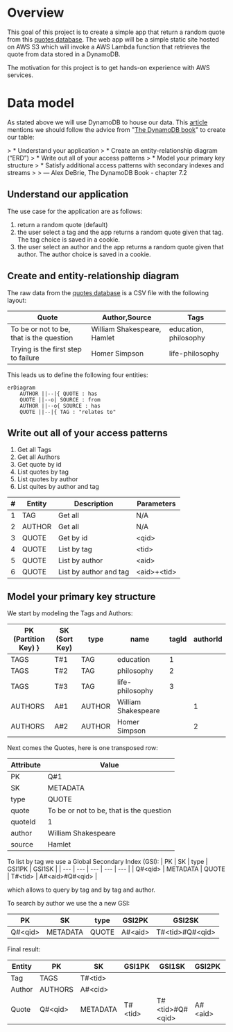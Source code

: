 # Overview
This goal of this project is to create a simple app that return a random quote from this [quotes database](https://github.com/ShivaliGoel/Quotes-500K). The web app will be a simple static site hosted on AWS S3 which will invoke a AWS Lambda function that retrieves the quote from data stored in a DynamoDB.

The motivation for this project is to get hands-on experience with AWS services.

# Data model
As stated above we will use DynamoDB to house our data. This [article](https://www.tecracer.com/blog/2021/03/modelling-a-product-catalog-in-dynamodb.html) mentions we should
follow the advice from "[The DynamoDB book](https://www.dynamodbbook.com/)" to create our table:

&gt; * Understand your application
&gt; * Create an entity-relationship diagram (“ERD”)
&gt; * Write out all of your access patterns
&gt; * Model your primary key structure
&gt; * Satisfy additional access patterns with secondary indexes and streams
&gt; 
&gt; — Alex DeBrie, The DynamoDB Book - chapter 7.2

## Understand our application

The use case for the application are as follows:
1. return a random quote (default)
2. the user select a tag and the app returns a random quote given that tag. The tag choice is saved in a cookie.
3. the user select an author and the app returns a random quote given that author. The author choice is saved in a cookie.

## Create and entity-relationship diagram

The raw data from the [quotes database](https://github.com/ShivaliGoel/Quotes-500K) is a CSV file with the following layout:

| Quote | Author,Source | Tags |
| --- | --- | --- |
| To be or not to be, that is the question | William Shakespeare, Hamlet | education, philosophy |
| Trying is the first step to failure | Homer Simpson | life-philosophy |

This leads us to define the following four entities:

```mermaid
erDiagram
    AUTHOR ||--|{ QUOTE : has
    QUOTE ||--o| SOURCE : from
    AUTHOR ||--o{ SOURCE : has
    QUOTE ||--|{ TAG : "relates to"
```

##  Write out all of your access patterns

1. Get all Tags
2. Get all Authors
3. Get quote by id
4. List quotes by tag
5. List quotes by author
6. List quites by author and tag

| #	 | Entity | Description | Parameters |
| --- | --- | --- | --- |
| 1 | TAG | Get all | N/A  |
| 2 | AUTHOR | Get all | N/A |
| 3 | QUOTE | Get by id | &lt;qid&gt; |
| 4 | QUOTE | List by tag | &lt;tid&gt; |
| 5 | QUOTE | List by author | &lt;aid&gt; |
| 6 | QUOTE | List by author and tag | &lt;aid&gt;+&lt;tid&gt; |

## Model your primary key structure
We start by modeling the Tags and Authors:

|PK (Partition Key) }| SK (Sort Key) | type | name | tagId | authorId |
| --- | --- | --- | --- | --- | --- |
| TAGS | T#1 | TAG | education | 1  |    |
| TAGS | T#2 | TAG | philosophy | 2  |    |
| TAGS | T#3 | TAG | life-philosophy | 3  |    |
| AUTHORS | A#1 | AUTHOR | William Shakespeare |  |  1  |
| AUTHORS | A#2 | AUTHOR | Homer Simpson |  |  2  |

Next comes the Quotes, here is one transposed row:
    
| Attribute | Value |
| --- | --- |
| PK | Q#1 |
| SK | METADATA |
| type | QUOTE |
| quote | To be or not to be, that is the question |
| quoteId | 1 |
| author | William Shakespeare |
| source | Hamlet |
    
To list by tag we use a Global Secondary Index (GSI):
| PK |	SK | type | GSI1PK | GSI1SK |
| --- | --- | --- | --- | --- |
| Q#&lt;qid&gt; |	METADATA | QUOTE | T#&lt;tid&gt; | A#&lt;aid&gt;#Q#&lt;qid&gt; |

which allows to query by tag and by tag and author. 

To search by author we use the a new GSI:
    
| PK |	SK | type | GSI2PK | GSI2SK |
| --- | --- | --- | --- | --- |
| Q#&lt;qid&gt; |	METADATA | QUOTE | A#&lt;aid&gt; | T#&lt;tid&gt;#Q#&lt;qid&gt; |

Final result:

|Entity|PK|SK|GSI1PK|GSI1SK|GSI2PK|GSI2SK|
| --- | --- | --- | --- | --- | --- | --- | 
|Tag|TAGS|T#&lt;tid&gt;|||||
|Author|AUTHORS|A#&lt;cid&gt;|||||
|Quote|Q#&lt;qid&gt;|METADATA|T#&lt;tid&gt;|T#&lt;tid&gt;#Q#&lt;qid&gt;|A#&lt;aid&gt;|T#&lt;tid&gt;#Q#&lt;qid&gt;|
    
